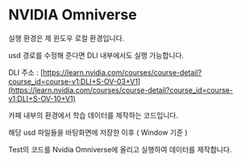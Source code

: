 # NVIDIA Omniverse
실행 환경은 제 윈도우 로컬 환경입니다.

usd 경로를 수정해 준다면 DLI 내부에서도 실행 가능합니다.

DLI 주소 :
[https://learn.nvidia.com/courses/course-detail?course_id=course-v1:DLI+S-OV-03+V1](https://learn.nvidia.com/courses/course-detail?course_id=course-v1:DLI+S-OV-10+V1)

카페 내부의 환경에서 학습 데이터를 제작하는 코드입니다.

해당 usd 파일들을 바탕화면에 저장한 이후 ( Window 기준 ) 

Test의 코드를 Nvidia Omniverse에 올리고 실행하여 데이터를 제작합니다.
